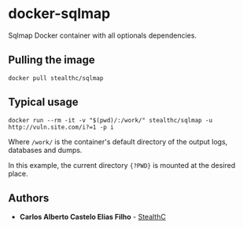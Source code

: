 # docker-sqlmap

Sqlmap Docker container with all optionals dependencies.

## Pulling the image

```
docker pull stealthc/sqlmap
```

## Typical usage

```
docker run --rm -it -v "$(pwd)/:/work/" stealthc/sqlmap -u http://vuln.site.com/i?=1 -p i
```

Where `/work/` is the container's default directory of the output logs, databases and dumps.

In this example, the current directory `{?PWD}` is mounted at the desired place.

## Authors

* **Carlos Alberto Castelo Elias Filho** - [StealthC](https://github.com/StealthC)
